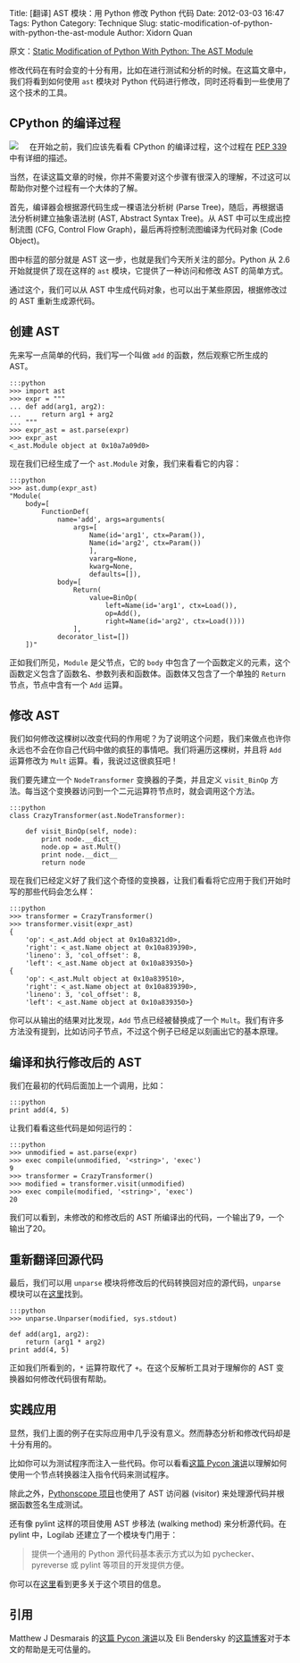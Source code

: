 Title: [翻译] AST 模块：用 Python 修改 Python 代码
Date: 2012-03-03 16:47
Tags: Python
Category: Technique
Slug: static-modification-of-python-with-python-the-ast-module
Author: Xidorn Quan

原文：[Static Modification of Python With Python: The AST Module](http://blueprintforge.com/blog/2012/02/27/static-modification-of-python-with-python-the-ast-module/)

修改代码在有时会变的十分有用，比如在进行测试和分析的时候。在这篇文章中，我们将看到如何使用 `ast` 模块对 Python 代码进行修改，同时还将看到一些使用了这个技术的工具。

## CPython 的编译过程

<div style="float: left; margin-right: 20px;"><img src="|filename|/images/pep339.png" /></div>

在开始之前，我们应该先看看 CPython 的编译过程，这个过程在 [PEP 339](http://www.python.org/dev/peps/pep-0339/) 中有详细的描述。

当然，在读这篇文章的时候，你并不需要对这个步骤有很深入的理解，不过这可以帮助你对整个过程有一个大体的了解。

首先，编译器会根据源代码生成一棵语法分析树 (Parse Tree)，随后，再根据语法分析树建立抽象语法树 (AST, Abstract Syntax Tree)。从 AST 中可以生成出控制流图 (CFG, Control Flow Graph)，最后再将控制流图编译为代码对象 (Code Object)。

图中标蓝的部分就是 AST 这一步，也就是我们今天所关注的部分。Python 从 2.6 开始就提供了现在这样的 `ast` 模块，它提供了一种访问和修改 AST 的简单方式。

通过这个，我们可以从 AST 中生成代码对象，也可以出于某些原因，根据修改过的 AST 重新生成源代码。

## 创建 AST

先来写一点简单的代码，我们写一个叫做 `add` 的函数，然后观察它所生成的 AST。

    :::python
    >>> import ast
    >>> expr = """
    ... def add(arg1, arg2):
    ...     return arg1 + arg2
    ... """
    >>> expr_ast = ast.parse(expr)
    >>> expr_ast
    <_ast.Module object at 0x10a7a09d0>

现在我们已经生成了一个 `ast.Module` 对象，我们来看看它的内容：

    :::python
    >>> ast.dump(expr_ast)
    "Module(
        body=[
            FunctionDef(
                name='add', args=arguments(
                    args=[
                        Name(id='arg1', ctx=Param()),
                        Name(id='arg2', ctx=Param())
                        ],
                        vararg=None,
                        kwarg=None,
                        defaults=[]),
                body=[
                    Return(
                        value=BinOp(
                            left=Name(id='arg1', ctx=Load()),
                            op=Add(),
                            right=Name(id='arg2', ctx=Load())))
                    ], 
                decorator_list=[])
        ])"

正如我们所见，`Module` 是父节点，它的 `body` 中包含了一个函数定义的元素，这个函数定义包含了函数名、参数列表和函数体。函数体又包含了一个单独的 `Return` 节点，节点中含有一个 `Add` 运算。

## 修改 AST

我们如何修改这棵树以改变代码的作用呢？为了说明这个问题，我们来做点也许你永远也不会在你自己代码中做的疯狂的事情吧。我们将遍历这棵树，并且将 `Add` 运算修改为 `Mult` 运算。看，我说过这很疯狂吧！

我们要先建立一个 `NodeTransformer` 变换器的子类，并且定义 `visit_BinOp` 方法。每当这个变换器访问到一个二元运算符节点时，就会调用这个方法。

    :::python
    class CrazyTransformer(ast.NodeTransformer):

        def visit_BinOp(self, node):
            print node.__dict__
            node.op = ast.Mult()
            print node.__dict__
            return node

现在我们已经定义好了我们这个奇怪的变换器，让我们看看将它应用于我们开始时写的那些代码会怎么样：

    :::python
    >>> transformer = CrazyTransformer()
    >>> transformer.visit(expr_ast)
    {
        'op': <_ast.Add object at 0x10a8321d0>,
        'right': <_ast.Name object at 0x10a839390>,
        'lineno': 3, 'col_offset': 8,
        'left': <_ast.Name object at 0x10a839350>}
    {
        'op': <_ast.Mult object at 0x10a839510>,
        'right': <_ast.Name object at 0x10a839390>,
        'lineno': 3, 'col_offset': 8,
        'left': <_ast.Name object at 0x10a839350>}

你可以从输出的结果对比发现，`Add` 节点已经被替换成了一个 `Mult`。我们有许多方法没有提到，比如访问子节点，不过这个例子已经足以刻画出它的基本原理。

## 编译和执行修改后的 AST

我们在最初的代码后面加上一个调用，比如：

    :::python
    print add(4, 5)

让我们看看这些代码是如何运行的：

    :::python
    >>> unmodified = ast.parse(expr)
    >>> exec compile(unmodified, '<string>', 'exec')
    9
    >>> transformer = CrazyTransformer()
    >>> modified = transformer.visit(unmodified)
    >>> exec compile(modified, '<string>', 'exec')
    20

我们可以看到，未修改的和修改后的 AST 所编译出的代码，一个输出了9，一个输出了20。

## 重新翻译回源代码

最后，我们可以用 `unparse` 模块将修改后的代码转换回对应的源代码，`unparse` 模块可以在[这里](http://svn.python.org/projects/python/trunk/Demo/parser/unparse.py "unparse.py")找到。

    :::python
    >>> unparse.Unparser(modified, sys.stdout)

    def add(arg1, arg2):
        return (arg1 * arg2)
    print add(4, 5)

正如我们所看到的，`*` 运算符取代了 `+`。在这个反解析工具对于理解你的 AST 变换器如何修改代码很有帮助。

## 实践应用

显然，我们上面的例子在实际应用中几乎没有意义。然而静态分析和修改代码却是十分有用的。

比如你可以为测试程序而注入一些代码。你可以看看[这篇 Pycon 演讲][pycon-talk-ast]以理解如何使用一个节点转换器注入指令代码来测试程序。

除此之外，[Pythonscope 项目](http://pythoscope.org/)也使用了 AST 访问器 (visitor) 来处理源代码并根据函数签名生成测试。

还有像 pylint 这样的项目使用 AST 步移法 (walking method) 来分析源代码。在 pylint 中，Logilab 还建立了一个模块专门用于：

> 提供一个通用的 Python 源代码基本表示方式以为如 pychecker、pyreverse 或 pylint 等项目的开发提供方便。

你可以在[这里](http://www.logilab.org/project/logilab-astng "logilab-astng (Python Abstract Syntax Tree New Generation)")看到更多关于这个项目的信息。

## 引用

Matthew J Desmarais 的[这篇 Pycon 演讲][pycon-talk-ast]以及 Eli Bendersky 的[这篇博客][blog-ast]对于本文的帮助是无可估量的。

[pycon-talk-ast]: http://www.tudou.com/programs/view/5IHp-wxyt3c/ "PyCon 2011: What would you do with an ast?"
[blog-ast]: http://eli.thegreenplace.net/2009/11/28/python-internals-working-with-python-asts/ "Python internals: Working with Python ASTs"
